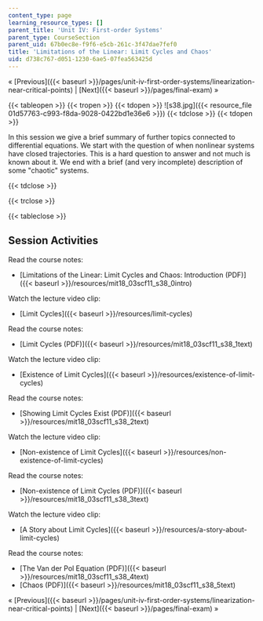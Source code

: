```yaml
---
content_type: page
learning_resource_types: []
parent_title: 'Unit IV: First-order Systems'
parent_type: CourseSection
parent_uid: 67b0ec8e-f9f6-e5cb-261c-3f47dae7fef0
title: 'Limitations of the Linear: Limit Cycles and Chaos'
uid: d738c767-d051-1230-6ae5-07fea563425d
---
```


« [Previous]({{< baseurl >}}/pages/unit-iv-first-order-systems/linearization-near-critical-points) | [Next]({{< baseurl >}}/pages/final-exam) »

{{< tableopen >}}
{{< tropen >}}
{{< tdopen >}}
![s38.jpg]({{< resource_file 01d57763-c993-f8da-9028-0422bd1e36e6 >}})
{{< tdclose >}}
{{< tdopen >}}


In this session we give a brief summary of further topics connected to differential equations. We start with the question of when nonlinear systems have closed trajectories. This is a hard question to answer and not much is known about it. We end with a brief (and very incomplete) description of some "chaotic" systems.


{{< tdclose >}}

{{< trclose >}}

{{< tableclose >}}

Session Activities
------------------

Read the course notes:

*   [Limitations of the Linear: Limit Cycles and Chaos: Introduction (PDF)]({{< baseurl >}}/resources/mit18_03scf11_s38_0intro)

Watch the lecture video clip:

*   [Limit Cycles]({{< baseurl >}}/resources/limit-cycles)

Read the course notes:

*   [Limit Cycles (PDF)]({{< baseurl >}}/resources/mit18_03scf11_s38_1text)

Watch the lecture video clip:

*   [Existence of Limit Cycles]({{< baseurl >}}/resources/existence-of-limit-cycles)

Read the course notes:

*   [Showing Limit Cycles Exist (PDF)]({{< baseurl >}}/resources/mit18_03scf11_s38_2text)

Watch the lecture video clip:

*   [Non-existence of Limit Cycles]({{< baseurl >}}/resources/non-existence-of-limit-cycles)

Read the course notes:

*   [Non-existence of Limit Cycles (PDF)]({{< baseurl >}}/resources/mit18_03scf11_s38_3text)

Watch the lecture video clip:

*   [A Story about Limit Cycles]({{< baseurl >}}/resources/a-story-about-limit-cycles)

Read the course notes:

*   [The Van der Pol Equation (PDF)]({{< baseurl >}}/resources/mit18_03scf11_s38_4text)
*   [Chaos (PDF)]({{< baseurl >}}/resources/mit18_03scf11_s38_5text)

« [Previous]({{< baseurl >}}/pages/unit-iv-first-order-systems/linearization-near-critical-points) | [Next]({{< baseurl >}}/pages/final-exam) »